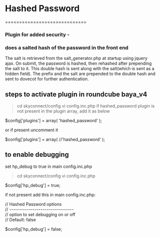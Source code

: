 # Hashed Password

=============================

### Plugin for added security -

### does a salted hash of the password in the front end

The salt is retrieved from the salt_generator.php at startup using
jquery ajax. On submit, the password is hashed, then rehashed after
prepending the salt to it. This double hash is sent along with the
salt(which is sent as a hidden field). The prefix and the salt are
prepended to the double hash and sent to dovecot for further
authentication.

## steps to activate plugin in roundcube baya_v4

> cd skyconnect/config
> vi config.inc.php
if hashed_password plugin is not present in the plugin array, add it as below

$config['plugins'] = array(
'hashed_password'
);

or if present uncomment it 

$config['plugins'] = array(
//'hashed_password'
);

## to enable debugging

set hp_debug to true in main config.inc.php

> cd skyconnect/config
> vi config.inc.php

$config['hp_debug'] = true;

if not present add this in main config.inc.php:

// Hashed Password options    
// ---------------------------------    
// option to set debugging on or off    
// Default: false
    
$config['hp_debug'] = false;


